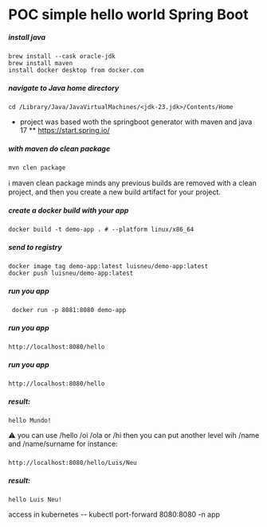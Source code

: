 # POC simple hello world Spring Boot

##### install java
    brew install --cask oracle-jdk
    brew install maven
    install docker desktop from docker.com

##### navigate to Java home directory
    cd /Library/Java/JavaVirtualMachines/<jdk-23.jdk>/Contents/Home

* project was based woth the springboot generator with maven and java 17
** https://start.spring.io/

##### with maven do clean package
    mvn clen package

ℹ️ maven clean package minds any previous builds are removed with a clean project, and then you create a new build artifact for your project.

##### create a docker build with your app
    docker build -t demo-app . # --platform linux/x86_64 

##### send to registry
    docker image tag demo-app:latest luisneu/demo-app:latest
    docker push luisneu/demo-app:latest

##### run you app
     docker run -p 8081:8080 demo-app
##### run you app
    http://localhost:8080/hello

##### run you app
    http://localhost:8080/hello
    

##### result:
    hello Mundo!

⚠️ you can use /hello /oi /ola or /hi then you can put another level wih /name and /name/surname for instance: 
##### 
    http://localhost:8080/hello/Luis/Neu

##### result:
    hello Luis Neu!

access in kubernetes
-- kubectl port-forward <POD> 8080:8080 -n app